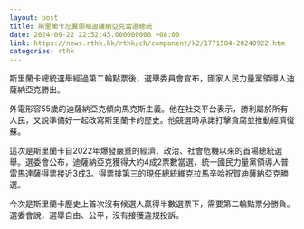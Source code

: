 ```yaml
---
layout: post
title: 斯里蘭卡左翼領袖迪薩納亞克當選總統
date: 2024-09-22 22:52:45.000000000 +08:00
link: https://news.rthk.hk/rthk/ch/component/k2/1771584-20240922.htm
categories: rthk
---
```


斯里蘭卡總統選舉經過第二輪點票後，選舉委員會宣布，國家人民力量黨領導人迪薩納亞克勝出。

外電形容55歲的迪薩納亞克傾向馬克斯主義。他在社交平台表示，勝利屬於所有人民，又說準備好一起改寫斯里蘭卡的歷史。他競選時承諾打擊貪腐並推動經濟復蘇。

這次是斯里蘭卡自2022年爆發嚴重的經濟、政治、社會危機以來的首場總統選舉。選委會公布，迪薩納亞克獲得大約4成2票數當選，統一國民力量黨領導人普雷馬達薩得票接近3成3。得票排第三的現任總統維克拉馬辛哈祝賀迪薩納亞克勝選。

今次是斯里蘭卡歷史上首次沒有候選人贏得半數選票下，需要第二輪點票分勝負。選委會說，選舉自由、公平，沒有接獲違規投訴。
